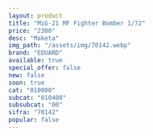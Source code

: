 ```yaml
---
layout: product
title: "MiG-21 MF Fighter Bomber 1/72"
price: "2300" 
desc: "Maketa"
img_path: "/assets/img/70142.webp"
brand: "EDUARD"
available: true
special_offer: false
new: false
soon: true
cat: "010000"
subcat: "010400"
subsubcat: "00"
sifra: "70142"
popular: false
---
```

